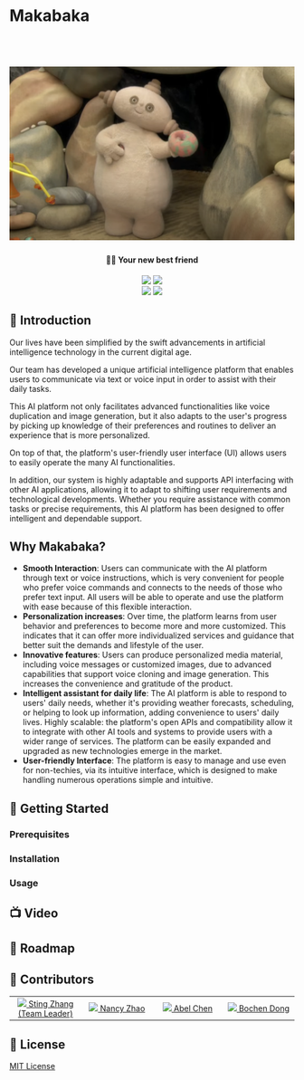 # Makabaka

<h1 align="center">
  <br>
  <img src="./Image/makabaka.png" width="800">
  <br>
</h1>

<h4 align="center">💁‍♀️ Your new best friend</h4>

<p align="center">
  <a href="https://github.com/leon-ai/leon/blob/develop/LICENSE.md"><img src="https://img.shields.io/badge/license-MIT-blue.svg?label=License&style=flat" /></a>
  <a href="https://github.com/leon-ai/leon/blob/develop/.github/CONTRIBUTING.md"><img src="https://img.shields.io/badge/PRs-welcome-brightgreen.svg?style=flat" /></a>
  <br>
  <a href="https://github.com/leon-ai/leon/actions/workflows/build.yml"><img src="https://github.com/leon-ai/leon/actions/workflows/build.yml/badge.svg?branch=develop" /></a>
  <a href="https://github.com/leon-ai/leon/actions/workflows/tests.yml"><img src="https://github.com/leon-ai/leon/actions/workflows/tests.yml/badge.svg?branch=develop" /></a>
  
</p>

## 👋 Introduction

Our lives have been simplified by the swift advancements in artificial intelligence technology in the current digital age. 

Our team has developed a unique artificial intelligence platform that enables users to communicate via text or voice input in order to assist with their daily tasks. 

This AI platform not only facilitates advanced functionalities like voice duplication and image generation, but it also adapts to the user's progress by picking up knowledge of their preferences and routines to deliver an experience that is more personalized. 

On top of that, the platform's user-friendly user interface (UI) allows users to easily operate the many AI functionalities. 

In addition, our system is highly adaptable and supports API interfacing with other AI applications, allowing it to adapt to shifting user requirements and technological developments. Whether you require assistance with common tasks or precise requirements, this AI platform has been designed to offer intelligent and dependable support.


## Why Makabaka?

- **Smooth Interaction**: Users can communicate with the AI platform through text or voice instructions, which is very convenient for people who prefer voice commands and connects to the needs of those who prefer text input. All users will be able to operate and use the platform with ease because of this flexible interaction.
- **Personalization increases**: Over time, the platform learns from user behavior and preferences to become more and more customized. This indicates that it can offer more individualized services and guidance that better suit the demands and lifestyle of the user.
- **Innovative features**: Users can produce personalized media material, including voice messages or customized images, due to advanced capabilities that support voice cloning and image generation. This increases the convenience and gratitude of the product.
- **Intelligent assistant for daily life**: The AI platform is able to respond to users' daily needs, whether it's providing weather forecasts, scheduling, or helping to look up information, adding convenience to users' daily lives.
Highly scalable: the platform's open APIs and compatibility allow it to integrate with other AI tools and systems to provide users with a wider range of services. The platform can be easily expanded and upgraded as new technologies emerge in the market.
- **User-friendly Interface**: The platform is easy to manage and use even for non-techies, via its intuitive interface, which is designed to make handling numerous operations simple and intuitive.


## 🚀 Getting Started

### Prerequisites

### Installation

### Usage

## 📺 Video

## 🧭 Roadmap


## 👨 Contributors

<table>
  <tbody>
      <td align="center" valign="middle" width="128">
        <a href="https://github.com/herbundkraut">
          <img src="https://github.com/VGLALALA.png?size=128" />
          Sting Zhang (Team Leader)
        </a>
      </td>
      <td align="center" valign="middle" width="128">
         <a href="https://github.com/nancyzhao1">
          <img src="https://github.com/nancyzhao1.png?size=128" />
          Nancy Zhao
        </a>
      </td>
      <td align="center" valign="middle" width="128">
         <a href="https://github.com/Tabel0112">
          <img src="https://github.com/Tabel0112.png?size=128" />
          Abel Chen
        </a>
      </td>
      <td align="center" valign="middle" width="128">
         <a href="https://github.com/bochendong">
          <img src="https://github.com/bochendong.png?size=128" />
          Bochen Dong
        </a>
      </td>
     
  </tbody>
</table>


## 📝 License

[MIT License](https://github.com/leon-ai/leon/blob/develop/LICENSE.md)
